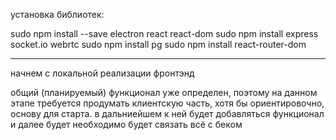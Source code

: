 установка библиотек:

sudo npm install --save electron react react-dom
sudo npm install express socket.io webrtc
sudo npm install pg
sudo npm install react-router-dom

--- --- --- --- --- --- --- --- --- --- --- --- --- --- ---

начнем с локальной реализации
фронтэнд

общий (планируемый) функционал уже определен, поэтому на данном этапе требуется продумать клиентскую часть, хотя бы ориентировочно, основу для старта.
в дальниейшем к ней будет добавляться функционал и далее будет необходимо будет связать всё с беком
